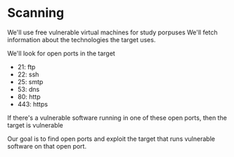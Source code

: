 # Scanning

We'll use free vulnerable virtual machines for study porpuses
We'll fetch information about the technologies the target uses.

We'll look for open ports in the target

- 21: ftp
- 22: ssh
- 25: smtp
- 53: dns
- 80: http
- 443: https

If there's a vulnerable software running in one of these open ports, then the target is vulnerable

Our goal is to find open ports and exploit the target that runs vulnerable software on that open port.
